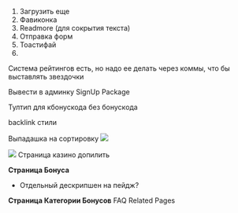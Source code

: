 1. Загрузить еще
2. Фавиконка
3. Readmore (для сокрытия текста)
4. Отправка форм
5. Тоастифай
6. 

Система рейтингов есть, но надо ее делать через коммы, что бы выставлять звездочки

Вывести в админку SignUp Package

Тултип для кбонускода без бонускода

backlink стили

Выпадашка на сортировку ![](Pasted%20image%2020250416090051.png)

![](Pasted%20image%2020250416093326.png)
Страница казино допилить

**Страница Бонуса**
- Отдельный дескрипшен на пейдж?

**Страница Категории Бонусов** 
FAQ
Related Pages

